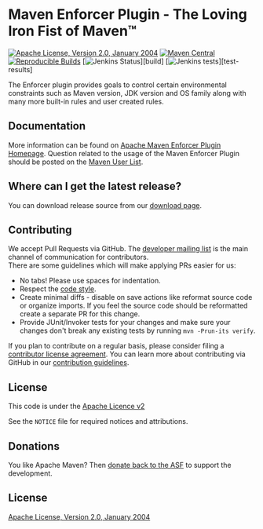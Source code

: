 <!---
 Licensed to the Apache Software Foundation (ASF) under one or more
 contributor license agreements.  See the NOTICE file distributed with
 this work for additional information regarding copyright ownership.
 The ASF licenses this file to You under the Apache License, Version 2.0
 (the "License"); you may not use this file except in compliance with
 the License.  You may obtain a copy of the License at

      http://www.apache.org/licenses/LICENSE-2.0

 Unless required by applicable law or agreed to in writing, software
 distributed under the License is distributed on an "AS IS" BASIS,
 WITHOUT WARRANTIES OR CONDITIONS OF ANY KIND, either express or implied.
 See the License for the specific language governing permissions and
 limitations under the License.
-->
Maven Enforcer Plugin - The Loving Iron Fist of Maven™
======================================================

[![Apache License, Version 2.0, January 2004](https://img.shields.io/github/license/apache/maven-enforcer.svg?label=License)][license]
[![Maven Central](https://img.shields.io/maven-central/v/org.apache.maven.plugins/maven-enforcer-plugin.svg?label=Maven%20Central)](https://search.maven.org/artifact/org.apache.maven.plugins/maven-enforcer-plugin)
[![Reproducible Builds](https://img.shields.io/endpoint?url=https://raw.githubusercontent.com/jvm-repo-rebuild/reproducible-central/master/content/org/apache/maven/enforcer/badge.json)](https://github.com/jvm-repo-rebuild/reproducible-central/blob/master/content/org/apache/maven/enforcer/README.md)
[![Jenkins Status](https://img.shields.io/jenkins/s/https/ci-maven.apache.org/job/Maven/job/maven-box/job/maven-enforcer/job/master.svg?)][build]
[![Jenkins tests](https://img.shields.io/jenkins/t/https/ci-maven.apache.org/job/Maven/job/maven-box/job/maven-enforcer/job/master.svg?)][test-results]

The Enforcer plugin provides goals to control certain environmental constraints
such as Maven version, JDK version and OS family along with many more built-in
rules and user created rules.

Documentation
-------------

More information can be found on [Apache Maven Enforcer Plugin Homepage][enforcer-home].
Question related to the usage of the Maven Enforcer Plugin should be posted on
the [Maven User List][users-list].

Where can I get the latest release?
-----------------------------------
You can download release source from our [download page][enforcer-download].

Contributing
------------

We accept Pull Requests via GitHub. The [developer mailing list][dev-ml-list] is the
main channel of communication for contributors.  
There are some guidelines which will make applying PRs easier for us:
+ No tabs! Please use spaces for indentation.
+ Respect the [code style][code-style].
+ Create minimal diffs - disable on save actions like reformat source code or
  organize imports. If you feel the source code should be reformatted create a
  separate PR for this change.
+ Provide JUnit/Invoker tests for your changes and make sure your changes don't break
  any existing tests by running ```mvn -Prun-its verify```.

If you plan to contribute on a regular basis, please consider filing a [contributor license agreement](https://www.apache.org/licenses/#clas).
You can learn more about contributing via GitHub in our [contribution guidelines](CONTRIBUTING.md).


License
-------
This code is under the [Apache Licence v2][license]

See the `NOTICE` file for required notices and attributions.

Donations
---------
You like Apache Maven? Then [donate back to the ASF](https://www.apache.org/foundation/contributing.html) to support the development.

License
-------
[Apache License, Version 2.0, January 2004][license]

[home]: https://maven.apache.org/enforcer/maven-enforcer-plugin
[license]: https://www.apache.org/licenses/LICENSE-2.0
[build]: https://ci-maven.apache.org/job/Maven/job/maven-box/job/maven-enforcer/
[test-results]: https://ci-maven.apache.org/job/Maven/job/maven-box/job/maven-enforcer/job/master/lastCompletedBuild/testReport/
[build-status]: https://img.shields.io/jenkins/s/https/ci-maven.apache.org/job/Maven/job/maven-box/job/maven-enforcer/job/master.svg?
[build-tests]: https://img.shields.io/jenkins/t/https/ci-maven.apache.org/job/Maven/job/maven-box/job/maven-enforcer/job/master.svg?
[enforcer-home]: https://maven.apache.org/enforcer/maven-enforcer-plugin/
[enforcer-download]: https://maven.apache.org/enforcer/download.cgi
[users-list]: https://maven.apache.org/mailing-lists.html
[dev-ml-list]: https://www.mail-archive.com/dev@maven.apache.org/
[code-style]: https://maven.apache.org/developers/conventions/code.html
